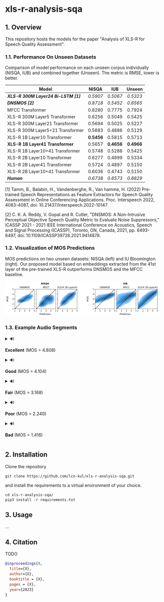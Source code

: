 # xls-r-analysis-sqa

## 1. Overview

This repository hosts the models for the paper "Analysis of XLS-R for Speech Quality
Assessment".

### 1.1. Performance On Unseen Datasets

Comparison of model performance on each unseen corpus individually (NISQA, IUB) and
combined together (Unseen). The metric is RMSE, lower is better.

| Model                                  |   NISQA    |    IUB     |   Unseen   |
|----------------------------------------|:----------:|:----------:|:----------:|
| ***XLS-R 300M Layer24 Bi-LSTM [1]***   |  *0.5907*  |  *0.5067*  |  *0.5323*  |
| ***DNSMOS [2]***                       |  *0.8718*  |  *0.5452*  |  *0.6565*  |
| MFCC Transformer                       |   0.8280   |   0.7775   |   0.7924   |
| XLS-R 300M Layer5 Transformer          |   0.6256   |   0.5049   |   0.5425   |
| XLS-R 300M Layer21 Transformer         |   0.5694   |   0.5025   |   0.5227   |
| XLS-R 300M Layer5+21 Transformer       |   0.5683   |   0.4886   |   0.5129   |
| XLS-R 1B Layer10 Transformer           | **0.5456** |   0.5815   |   0.5713   |
| **XLS-R 1B Layer41 Transformer**       |   0.5657   | **0.4656** | **0.4966** |
| XLS-R 1B Layer10+41 Transformer        |   0.5748   |   0.5288   |   0.5425   |
| XLS-R 2B Layer10 Transformer           |   0.6277   |   0.4899   |   0.5334   |
| XLS-R 2B Layer41 Transformer           |   0.5724   |   0.4897   |   0.5150   |
| XLS-R 2B Layer10+41 Transformer        |   0.6036   |   0.4743   |   0.5150   |
| ***Human***                            |  *0.6738*  |  *0.6573*  |  *0.6629*  |

[1] Tamm, B., Balabin, H., Vandenberghe, R., Van hamme, H. (2022) Pre-trained Speech
Representations as Feature Extractors for Speech Quality Assessment in Online
Conferencing Applications. Proc. Interspeech 2022, 4083-4087, doi:
10.21437/Interspeech.2022-10147

[2] C. K. A. Reddy, V. Gopal and R. Cutler, "DNSMOS: A Non-Intrusive Perceptual
Objective Speech Quality Metric to Evaluate Noise Suppressors," ICASSP 2021 - 2021
IEEE International Conference on Acoustics, Speech and Signal Processing (ICASSP),
Toronto, ON, Canada, 2021, pp. 6493-6497, doi: 10.1109/ICASSP39728.2021.9414878.

### 1.2. Visualization of MOS Predictions

MOS predictions on two unseen datasets: NISQA (left) and IU
Bloomington (right). Our proposed model based on embeddings extracted from the 41st
layer of the pre-trained XLS-R outperforms DNSMOS and the MFCC baseline.

![Visualization of MOS Predictions](img/mos-prediction-visualization.svg)

### 1.3. Example Audio Segments

<details>
  <summary>🔊
  
  **Excellent** (MOS = 4.808)
  </summary>
  
  <table>
      <thead>
          <tr>
              <th>Audio Sample</th>
              <th>Model</th>
              <th>Prediction</th>
              <th>Error</th>
          </tr>
      </thead>
      <tbody>
          <tr>
              <td rowspan=3><video src="https://user-images.githubusercontent.com/32679237/235354126-444c44ce-3e39-46da-8b4e-647e64ee243a.mp4"> |</td>
              <td align=center>DNSMOS</td>
              <td align=center>3.699</td>
              <td align=center>-1.109</td>
          </tr>
          <tr>
              <td align=center>MFCC Transformer</td>
              <td align=center>3.231</td>
              <td align=center>-1.577</td>
          </tr>
          <tr>
              <td align=center>XLS-R 1B Layer41 <br /> Transformer</td>
              <td align=center>4.126</td>
              <td align=center>-0.682</td>
          </tr>
      </tbody>
  </table>
  
</details>

<details>
  <summary>🔊
  
  **Good** (MOS = 4.104)
  </summary>

  <table>
      <thead>
          <tr>
              <th>Audio Sample</th>
              <th>Model</th>
              <th>Prediction</th>
              <th>Error</th>
          </tr>
      </thead>
      <tbody>
          <tr>
              <td rowspan=3><video src="https://user-images.githubusercontent.com/32679237/235354278-277152e2-da3e-48aa-b21c-1ddee3e9f0cc.mp4"> |</td>
              <td align=center>DNSMOS</td>
              <td align=center>3.269</td>
              <td align=center>-0.835</td>
          </tr>
          <tr>
              <td align=center>MFCC Transformer</td>
              <td align=center>3.275</td>
              <td align=center>-0.829</td>
          </tr>
          <tr>
              <td align=center>XLS-R 1B Layer41 <br /> Transformer</td>
              <td align=center>3.260</td>
              <td align=center>-0.844</td>
          </tr>
      </tbody>
  </table>

  
  
</details>

<details>
  <summary>🔊
  
  **Fair** (MOS = 3.168)
  </summary>

  <table>
      <thead>
          <tr>
              <th>Audio Sample</th>
              <th>Model</th>
              <th>Prediction</th>
              <th>Error</th>
          </tr>
      </thead>
      <tbody>
          <tr>
              <td rowspan=3><video src="https://user-images.githubusercontent.com/32679237/235358366-df15fb96-7926-4a8e-8d06-cc1833aec3e3.mp4"> |</td>
              <td align=center>DNSMOS</td>
              <td align=center>3.309</td>
              <td align=center>+0.141</td>
          </tr>
          <tr>
              <td align=center>MFCC Transformer</td>
              <td align=center>3.515</td>
              <td align=center>+0.347</td>
          </tr>
          <tr>
              <td align=center>XLS-R 1B Layer41 <br /> Transformer</td>
              <td align=center>3.405</td>
              <td align=center>+0.237</td>
          </tr>
      </tbody>
  </table>

  

</details>

<details>
  <summary>🔊
  
  **Poor** (MOS = 2.240)
  </summary>

  <table>
      <thead>
          <tr>
              <th>Audio Sample</th>
              <th>Model</th>
              <th>Prediction</th>
              <th>Error</th>
          </tr>
      </thead>
      <tbody>
          <tr>
              <td rowspan=3><video src="https://user-images.githubusercontent.com/32679237/235354283-7d765c2f-0e78-48aa-8ac2-26640b09eaf4.mp4"> |</td>
              <td align=center>DNSMOS</td>
              <td align=center>2.704</td>
              <td align=center>+0.464</td>
          </tr>
          <tr>
              <td align=center>MFCC Transformer</td>
              <td align=center>1.535</td>
              <td align=center>-0.705</td>
          </tr>
          <tr>
              <td align=center>XLS-R 1B Layer41 <br /> Transformer</td>
              <td align=center>1.978</td>
              <td align=center>-0.262</td>
          </tr>
      </tbody>
  </table>
  
</details>

<details>
  <summary>🔊
  
  **Bad** (MOS = 1.416)
  </summary>
  
  <table>
      <thead>
          <tr>
              <th>Audio Sample</th>
              <th>Model</th>
              <th>Prediction</th>
              <th>Error</th>
          </tr>
      </thead>
      <tbody>
          <tr>
              <td rowspan=3><video src="https://user-images.githubusercontent.com/32679237/235355743-2ebdb1bf-e9aa-4538-a3fe-acd9633e6443.mp4"> |</td>
              <td align=center>DNSMOS</td>
              <td align=center>2.553</td>
              <td align=center>+1.137</td>
          </tr>
          <tr>
              <td align=center>MFCC Transformer</td>
              <td align=center>1.794</td>
              <td align=center>+0.378</td>
          </tr>
          <tr>
              <td align=center>XLS-R 1B Layer41 <br /> Transformer</td>
              <td align=center>2.029</td>
              <td align=center>+0.613</td>
          </tr>
      </tbody>
  </table>
  
</details>


## 2. Installation

Clone the repository

```
git clone https://github.com/lcn-kul/xls-r-analysis-sqa.git
```

and install the requirements to a virtual environment of your choice.

```
cd xls-r-analysis-sqa/
pip3 install -r requirements.txt
```

## 3. Usage

...
## 4. Citation

TODO

```bibtex
@inproceedings{X,
  title={X},
  author={X},
  booktitle = {X},
  pages = {X},
  year={2023}
}
```
